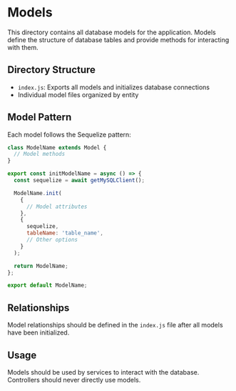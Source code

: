# Models

This directory contains all database models for the application. Models define the structure of database tables and provide methods for interacting with them.

## Directory Structure

- `index.js`: Exports all models and initializes database connections
- Individual model files organized by entity

## Model Pattern

Each model follows the Sequelize pattern:

```javascript
class ModelName extends Model {
  // Model methods
}

export const initModelName = async () => {
  const sequelize = await getMySQLClient();

  ModelName.init(
    {
      // Model attributes
    },
    {
      sequelize,
      tableName: 'table_name',
      // Other options
    }
  );

  return ModelName;
};

export default ModelName;
```

## Relationships

Model relationships should be defined in the `index.js` file after all models have been initialized.

## Usage

Models should be used by services to interact with the database. Controllers should never directly use models.
